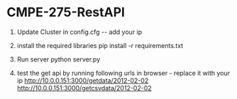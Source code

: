 # CMPE-275-RestAPI

1) Update Cluster in config.cfg  -- add your ip

2) install the required libraries
pip install -r requirements.txt

3) Run server 
python server.py

4) test the get api by running following urls in browser - replace it with your ip
http://10.0.0.151:3000/getdata/2012-02-02
http://10.0.0.151:3000/getcsvdata/2012-02-02
